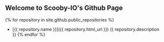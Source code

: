## Welcome to Scooby-IO's Github Page 

{% for repository in site.github.public_repositories %}
  * [{{ repository.name }}]({{ repository.html_url }}) {{ repository.description }}
{% endfor %}
